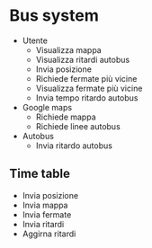 # Bus system
- Utente
  - Visualizza mappa
  - Visualizza ritardi autobus
  - Invia posizione
  - Richiede fermate più vicine
  - Visualizza fermate più vicine
  - Invia tempo ritardo autobus
- Google maps
  - Richiede mappa
  - Richiede linee autobus
- Autobus
  - Invia ritardo autobus

## Time table
- Invia posizione
- Invia mappa
- Invia fermate
- Invia ritardi
- Aggirna ritardi

